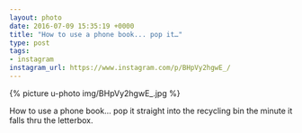 ```yaml
---
layout: photo
date: 2016-07-09 15:35:19 +0000
title: "How to use a phone book... pop it…"
type: post
tags:
- instagram
instagram_url: https://www.instagram.com/p/BHpVy2hgwE_/
---
```


{% picture u-photo img/BHpVy2hgwE_.jpg %}

How to use a phone book... pop it straight into the recycling bin the minute it falls thru the letterbox.
